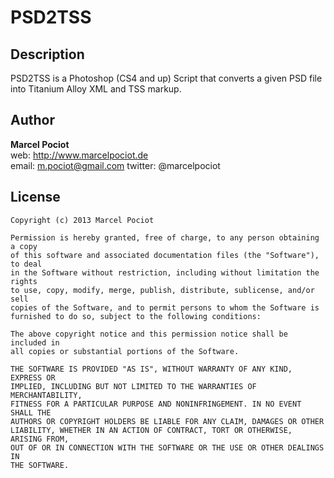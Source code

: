# PSD2TSS

## Description

PSD2TSS is a Photoshop (CS4 and up) Script that converts a given PSD file into Titanium Alloy XML and TSS markup.

## Author

**Marcel Pociot**  
web: http://www.marcelpociot.de  
email: m.pociot@gmail.com
twitter: @marcelpociot


## License

    Copyright (c) 2013 Marcel Pociot

    Permission is hereby granted, free of charge, to any person obtaining a copy
    of this software and associated documentation files (the "Software"), to deal
    in the Software without restriction, including without limitation the rights
    to use, copy, modify, merge, publish, distribute, sublicense, and/or sell
    copies of the Software, and to permit persons to whom the Software is
    furnished to do so, subject to the following conditions:

    The above copyright notice and this permission notice shall be included in
    all copies or substantial portions of the Software.

    THE SOFTWARE IS PROVIDED "AS IS", WITHOUT WARRANTY OF ANY KIND, EXPRESS OR
    IMPLIED, INCLUDING BUT NOT LIMITED TO THE WARRANTIES OF MERCHANTABILITY,
    FITNESS FOR A PARTICULAR PURPOSE AND NONINFRINGEMENT. IN NO EVENT SHALL THE
    AUTHORS OR COPYRIGHT HOLDERS BE LIABLE FOR ANY CLAIM, DAMAGES OR OTHER
    LIABILITY, WHETHER IN AN ACTION OF CONTRACT, TORT OR OTHERWISE, ARISING FROM,
    OUT OF OR IN CONNECTION WITH THE SOFTWARE OR THE USE OR OTHER DEALINGS IN
    THE SOFTWARE.